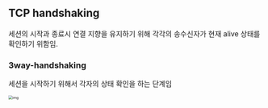 ## TCP handshaking

세션의 시작과 종료시 연결 지향을 유지하기 위해 각각의 송수신자가 현재 alive 상태를 확인하기 위함임.

### 3way-handshaking

세션을 시작하기 위해서 각자의 상태 확인을 하는 단계임

<img src="https://camo.githubusercontent.com/774e08740deffe1491e90625623a8a2e209f3d5a/68747470733a2f2f6d656469612e6765656b73666f726765656b732e6f72672f77702d636f6e74656e742f75706c6f6164732f5443502d636f6e6e656374696f6e2d312e706e67" alt="img" style="zoom:50%;" />
